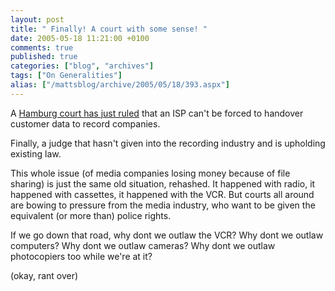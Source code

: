 ```yaml
---
layout: post
title: " Finally! A court with some sense! "
date: 2005-05-18 11:21:00 +0100
comments: true
published: true
categories: ["blog", "archives"]
tags: ["On Generalities"]
alias: ["/mattsblog/archive/2005/05/18/393.aspx"]
---
```

<!-- more -->

<P>A <A href="http://www.theregister.co.uk/2005/05/17/hamburg_isp_ruling/">Hamburg court has just ruled</A> that an ISP can't be forced to handover customer data to record companies.</P>
 <P>Finally, a judge that hasn't given into the recording industry and is upholding existing law.</P>
 <P>This whole issue (of media companies losing money because of file sharing) is just the same old situation, rehashed. It happened with radio, it happened with cassettes, it happened with the VCR. But courts all around are bowing to pressure from the media industry, who want to be given the equivalent (or more than) police rights.</P>
 <P>If we go down that road, why dont we outlaw the VCR? Why dont we outlaw computers? Why dont we outlaw cameras? Why dont we outlaw photocopiers too while we're at it?</P>
 <P>(okay, rant over)</P>
